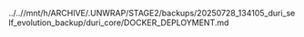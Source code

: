 ../..//mnt/h/ARCHIVE/.UNWRAP/STAGE2/backups/20250728_134105_duri_self_evolution_backup/duri_core/DOCKER_DEPLOYMENT.md